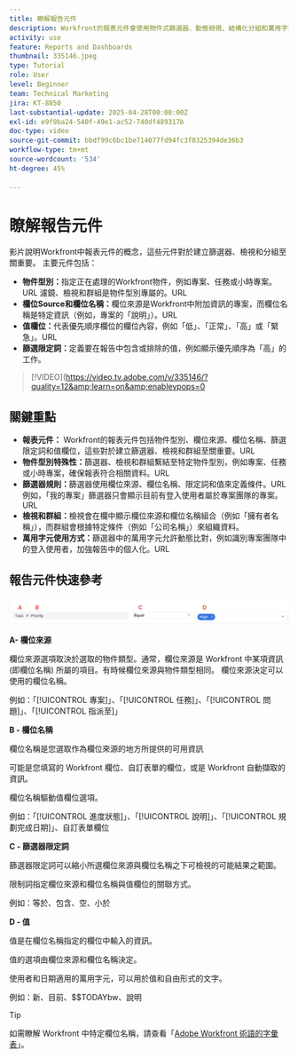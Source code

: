 ```yaml
---
title: 瞭解報告元件
description: Workfront的報表元件會使用物件式篩選器、動態檢視、結構化分組和萬用字元功能來調整資料視覺效果，以提供量身打造的深入分析。
activity: use
feature: Reports and Dashboards
thumbnail: 335146.jpeg
type: Tutorial
role: User
level: Beginner
team: Technical Marketing
jira: KT-8850
last-substantial-update: 2025-04-28T00:00:00Z
exl-id: e9f9ba24-540f-49e1-ac52-740df489317b
doc-type: video
source-git-commit: bbdf99c6bc1be714077fd94fc3f8325394de36b3
workflow-type: tm+mt
source-wordcount: '534'
ht-degree: 45%

---
```


# 瞭解報告元件

影片說明Workfront中報表元件的概念，這些元件對於建立篩選器、檢視和分組至關重要。 主要元件包括：

* **物件型別：**&#x200B;指定正在處理的Workfront物件，例如專案、任務或小時專案。&#x200B;URL 濾鏡、檢視和群組是物件型別專屬的。&#x200B;URL
* **欄位Source和欄位名稱：**&#x200B;欄位來源是Workfront中附加資訊的專案，而欄位名稱是特定資訊（例如，專案的「說明」）。&#x200B;URL
* **值欄位：**&#x200B;代表優先順序欄位的欄位內容，例如「低」、「正常」、「高」或「緊急」。&#x200B;URL
* **篩選限定詞：**&#x200B;定義要在報告中包含或排除的值，例如顯示優先順序為「高」的工作&#x200B;。


>[!VIDEO](https://video.tv.adobe.com/v/335146/?quality=12&amp;learn=on&amp;enablevpops=0

## 關鍵重點

* **報表元件：** Workfront的報表元件包括物件型別、欄位來源、欄位名稱、篩選限定詞和值欄位，這些對於建立篩選器、檢視和群組至關重要。&#x200B;URL
* **物件型別特殊性：**&#x200B;篩選器、檢視和群組繫結至特定物件型別，例如專案、任務或小時專案，確保報表符合相關資料。&#x200B;URL
* **篩選器規則：**&#x200B;篩選器使用欄位來源、欄位名稱、限定詞和值來定義條件。&#x200B;URL 例如，「我的專案」篩選器只會顯示目前有登入使用者屬於專案團隊的專案。&#x200B;URL
* **檢視和群組：**&#x200B;檢視會在欄中顯示欄位來源和欄位名稱組合（例如「擁有者名稱」），而群組會根據特定條件（例如「公司名稱」）來組織資料&#x200B;。
* **萬用字元使用方式：**&#x200B;篩選器中的萬用字元允許動態比對，例如識別專案團隊中的登入使用者，加強報告中的個人化。&#x200B;URL

## 報告元件快速參考

![影像顯示建立篩選器的畫面](assets/reporting-components-1.png)

**A- 欄位來源**

欄位來源選項取決於選取的物件類型。通常，欄位來源是 Workfront 中某項資訊 (即欄位名稱) 所屬的項目。有時候欄位來源與物件類型相同。
欄位來源決定可以使用的欄位名稱。

例如：「[!UICONTROL  專案]」、「[!UICONTROL 任務]」、「[!UICONTROL 問題]」、「[!UICONTROL 指派至]」

**B - 欄位名稱**

欄位名稱是您選取作為欄位來源的地方所提供的可用資訊

可能是您填寫的 Workfront 欄位、自訂表單的欄位，或是 Workfront 自動擷取的資訊。

欄位名稱驅動值欄位選項。

例如：「[!UICONTROL 進度狀態]」、「[!UICONTROL 說明]」、「[!UICONTROL 規劃完成日期]」、自訂表單欄位

**C - 篩選器限定詞**

篩選器限定詞可以縮小所選欄位來源與欄位名稱之下可檢視的可能結果之範圍。

限制詞指定欄位來源和欄位名稱與值欄位的關聯方式。

例如：等於、包含、空、小於

**D - 值**

值是在欄位名稱指定的欄位中輸入的資訊。

值的選項由欄位來源和欄位名稱決定。

使用者和日期適用的萬用字元，可以用於值和自由形式的文字。

例如：新、目前、$$TODAYbw、說明

>[!TIP]
>
>如需瞭解 Workfront 中特定欄位名稱，請查看「[Adobe Workfront 術語的字彙表](https://experienceleague.adobe.com/docs/workfront/using/basics/workfront-terminology-glossary.html?lang=zh-Hant)」。

